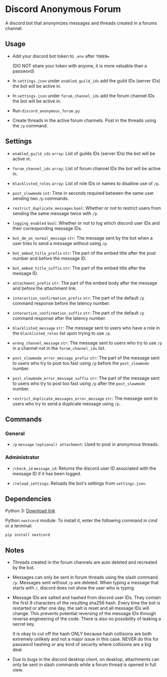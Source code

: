 # Discord Anonymous Forum

A discord bot that anonymizes messages and threads created in a forums channel.

## Usage

- Add your discord bot token to `.env` after `TOKEN=` 

    (DO NOT share your token with anyone, it is more valuable than a password)

- In `settings.json` under `enabled_guild_ids` add the guild IDs (server IDs) the bot will be active in.

- In `settings.json` under `forum_channel_ids` add the forum channel IDs the bot will be active in.

- Run `discord_anonymous_forum.py`

- Create threads in the active forum channels. Post in the threads using the `/p` command.

## Settings

- `enabled_guild_ids` `array`: List of guilds IDs (server IDs) the bot will be active in.

- `forum_channel_ids` `array`: List of forum channel IDs the bot will be active in.

- `blacklisted_roles` `array`: List of role IDs or names to disallow use of `/p`.

- `post_slowmode` `int`: Time in seconds required between the same user sending two `/p` commands.

- `restrict_duplicate_messages` `bool`: Whether or not to restrict users from sending the same message twice with `/p`.

- `logging_enabled` `bool`: Whether or not to log which discord user IDs and their corresponding message IDs.

- `bot_dm_on_normal_message` `str`: The message sent by the bot when a user tries to send a message without using `/p`.

- `bot_embed_title_prefix` `str`: The part of the embed title after the post number and before the message ID.

- `bot_embed_title_suffix` `str`: The part of the embed title after the message ID.

- `attachment_prefix` `str`: The part of the embed body after the message and before the attachment link.

- `interaction_confirmation_prefix` `str`: The part of the default `/p` command response before the latency number.

- `interaction_confirmation_suffix` `str`: The part of the default `/p` command response after the latency number.

- `blacklisted_message` `str`: The message sent to users who have a role in the `blacklisted_roles` list upon trying to use `/p`.

- `wrong_channel_message` `str`: The message sent to users who try to use `/p` in a channel not in the `forum_channel_ids` list.

- `post_slowmode_error_message_prefix` `str`: The part of the message sent to users who try to post too fast using `/p` before the `post_slowmode` number.

- `post_slowmode_error_message_suffix` `str`: The part of the message sent to users who try to post too fast using `/p` after the `post_slowmode` number.

- `restrict_duplicate_messages_error_message` `str`: The messege sent to users who try to send a duplicate message using `/p`.

## Commands

### General

- `/p` `message` `(optional) attachment`: Used to post in anonymous threads.

### Administrator

- `/check_id` `message_id`: Returns the discord user ID associated with the message ID if it has been logged.

- `/reload_settings`: Reloads the bot's settings from `settings.json`.

## Dependencies

Python 3: [Download link](https://www.python.org/downloads/)

Python `nextcord` module: To install it, enter the following command in cmd or a terminal:

```
pip install nextcord
```

## Notes

- Threads created in the forum channels are auto deleted and recreated by the bot.

- Messages can only be sent in forum threads using the slash command `/p`. Messages sent without `/p` are deleted. When typing a message that starts with `/`, discord does not show the user who is typing.

- Message IDs are salted and hashed from discord user IDs. They contain the first 9 characters of the resulting sha256 hash. Every time the bot is restarted or after one day, the salt is reset and all message IDs will change. This prevents potential reversing of the message IDs through reverse engineering of the code. There is also no possibility of leaking a secret key.

     It is okay to cut off the hash ONLY because hash collisions are both extremely unlikely and not a major issue in this case. NEVER do this for password hashing or any kind of security where collisions are a big deal.

- Due to bugs in the discord desktop client, on desktop, attachments can only be sent in slash commands while a forum thread is opened in full view.
